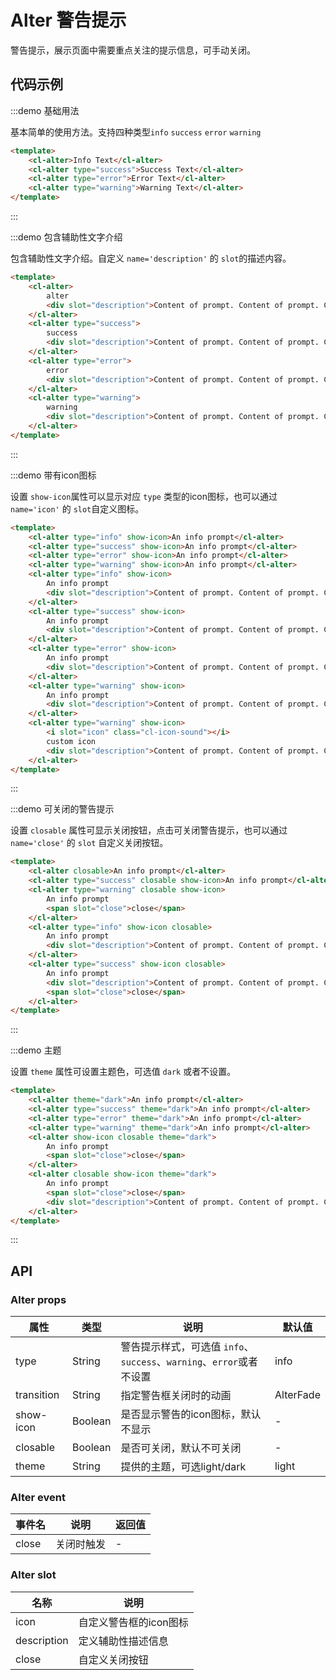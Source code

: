 # Alter 警告提示

警告提示，展示页面中需要重点关注的提示信息，可手动关闭。

## 代码示例


:::demo 基础用法

基本简单的使用方法。支持四种类型`info` `success` `error` `warning`

```html
<template>
    <cl-alter>Info Text</cl-alter>
    <cl-alter type="success">Success Text</cl-alter>
    <cl-alter type="error">Error Text</cl-alter>
    <cl-alter type="warning">Warning Text</cl-alter>
</template>
```
:::


:::demo 包含辅助性文字介绍

包含辅助性文字介绍。自定义 `name='description'` 的 `slot`的描述内容。

```html
<template>
    <cl-alter>
        alter
        <div slot="description">Content of prompt. Content of prompt. Content of prompt. Content of prompt.</div>
    </cl-alter>
    <cl-alter type="success">
        success
        <div slot="description">Content of prompt. Content of prompt. Content of prompt. Content of prompt.</div>
    </cl-alter>
    <cl-alter type="error">
        error
        <div slot="description">Content of prompt. Content of prompt. Content of prompt. Content of prompt.</div>
    </cl-alter>
    <cl-alter type="warning">
        warning
        <div slot="description">Content of prompt. Content of prompt. Content of prompt. Content of prompt.</div>
    </cl-alter>
</template>
```
:::



:::demo 带有icon图标

设置 `show-icon`属性可以显示对应 `type` 类型的icon图标，也可以通过 `name='icon'` 的 `slot`自定义图标。

```html
<template>
    <cl-alter type="info" show-icon>An info prompt</cl-alter>
    <cl-alter type="success" show-icon>An info prompt</cl-alter>
    <cl-alter type="error" show-icon>An info prompt</cl-alter>
    <cl-alter type="warning" show-icon>An info prompt</cl-alter>
    <cl-alter type="info" show-icon>
        An info prompt
        <div slot="description">Content of prompt. Content of prompt. Content of prompt. Content of prompt.</div>
    </cl-alter>
    <cl-alter type="success" show-icon>
        An info prompt
        <div slot="description">Content of prompt. Content of prompt. Content of prompt. Content of prompt.</div>
    </cl-alter>
    <cl-alter type="error" show-icon>
        An info prompt
        <div slot="description">Content of prompt. Content of prompt. Content of prompt. Content of prompt.</div>
    </cl-alter>
    <cl-alter type="warning" show-icon>
        An info prompt
        <div slot="description">Content of prompt. Content of prompt. Content of prompt. Content of prompt.</div>
    </cl-alter>
    <cl-alter type="warning" show-icon>
        <i slot="icon" class="cl-icon-sound"></i>
        custom icon
        <div slot="description">Content of prompt. Content of prompt. Content of prompt. Content of prompt.</div>
    </cl-alter>
</template>
```
:::



:::demo 可关闭的警告提示

设置 `closable` 属性可显示关闭按钮，点击可关闭警告提示，也可以通过 `name='close'` 的 `slot` 自定义关闭按钮。

```html
<template>
    <cl-alter closable>An info prompt</cl-alter>
    <cl-alter type="success" closable show-icon>An info prompt</cl-alter>
    <cl-alter type="warning" closable show-icon>
        An info prompt
        <span slot="close">close</span>
    </cl-alter>
    <cl-alter type="info" show-icon closable>
        An info prompt
        <div slot="description">Content of prompt. Content of prompt. Content of prompt. Content of prompt.</div>
    </cl-alter>
    <cl-alter type="success" show-icon closable>
        An info prompt
        <div slot="description">Content of prompt. Content of prompt. Content of prompt. Content of prompt.</div>
        <span slot="close">close</span>
    </cl-alter>
</template>
```
:::



:::demo 主题

设置 `theme` 属性可设置主题色，可选值 `dark` 或者不设置。

```html
<template>
    <cl-alter theme="dark">An info prompt</cl-alter>
    <cl-alter type="success" theme="dark">An info prompt</cl-alter>
    <cl-alter type="error" theme="dark">An info prompt</cl-alter>
    <cl-alter type="warning" theme="dark">An info prompt</cl-alter>
    <cl-alter show-icon closable theme="dark">
        An info prompt
        <span slot="close">close</span>
    </cl-alter>
    <cl-alter closable show-icon theme="dark">
        An info prompt
        <span slot="close">close</span>
        <div slot="description">Content of prompt. Content of prompt. Content of prompt. Content of prompt.</div>
    </cl-alter>
</template>
```
:::



## API

### Alter props

| 属性 | 类型 | 说明 | 默认值 |
| ---- | ---- | ---- | ---- |
| type | String | 警告提示样式，可选值 `info`、`success`、`warning`、`error`或者不设置 | info |
| transition | String | 指定警告框关闭时的动画 | AlterFade |
| show-icon | Boolean | 是否显示警告的icon图标，默认不显示 | - |
| closable | Boolean | 是否可关闭，默认不可关闭 | - |
| theme | String | 提供的主题，可选light/dark | light |


### Alter event

| 事件名 | 说明 | 返回值 |
| ---- | ---- | ---- |
| close | 关闭时触发 | - |


### Alter slot

| 名称 | 说明 |
| ---- | ---- |
| icon | 自定义警告框的icon图标 |
| description | 定义辅助性描述信息 |
| close | 自定义关闭按钮 |
